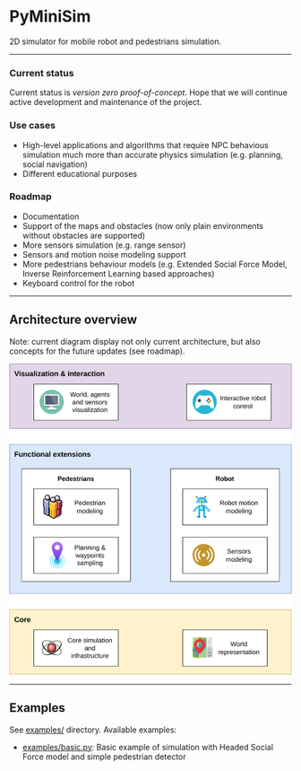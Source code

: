 # PyMiniSim
2D simulator for mobile robot and pedestrians simulation.

---

### Current status
Current status is *version zero proof-of-concept*. Hope that we will continue active development and maintenance of the project.

### Use cases
* High-level applications and algorithms that require NPC behavious simulation much more than accurate physics simulation (e.g. planning, social navigation)
* Different educational purposes

### Roadmap
* Documentation
* Support of the maps and obstacles (now only plain environments without obstacles are supported)
* More sensors simulation (e.g. range sensor)
* Sensors and motion noise modeling support
* More pedestrians behaviour models (e.g. Extended Social Force Model, Inverse Reinforcement  Learning based approaches)
* Keyboard control for the robot

---

## Architecture overview

Note: current diagram display not only current architecture, but also concepts for the future updates (see roadmap).

<img src="./.img/pyminisim_architecture.png" alt="PyMiniSim architecture">

---

## Examples

See [examples/](./examples) directory. Available examples:
* [examples/basic.py](examples/basic.py): Basic example of simulation with Headed Social Force model and simple pedestrian detector
